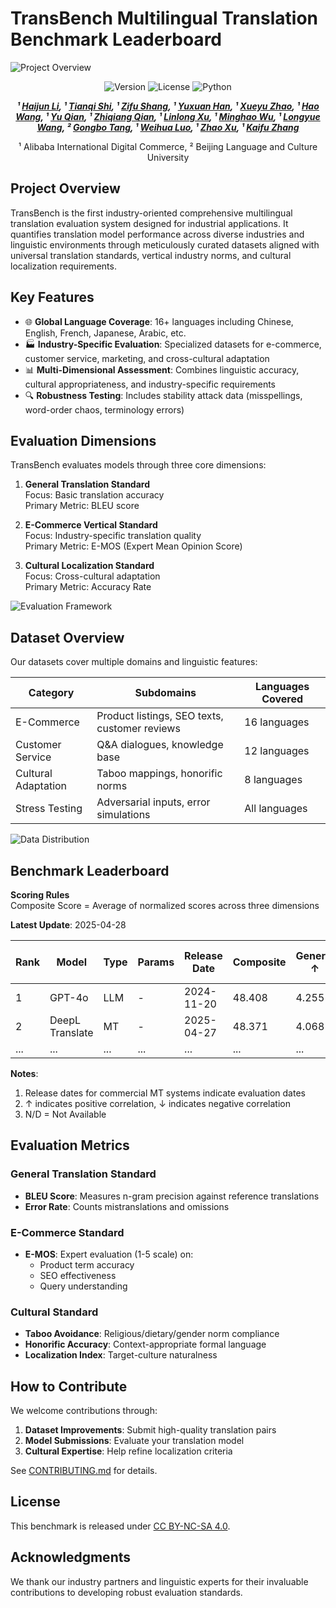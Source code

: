 # TransBench Multilingual Translation Benchmark Leaderboard


![Project Overview](path/to/overview-image.png) 

<div align="center">
<img src="https://img.shields.io/badge/Version-1.0.0-blue.svg" alt="Version"> 
<img src="https://img.shields.io/badge/License-CC%20BY%204.0-green.svg" alt="License">
<img src="https://img.shields.io/badge/python-3.8-purple.svg" alt="Python">


<!-- **Authors:** -->

**_¹ [Haijun Li](https://example.com/haijun-li)<sup>*</sup>, ¹ [Tianqi Shi](https://example.com/tianqi-shi)<sup>*</sup>, ¹ [Zifu Shang](https://example.com/zifu-shang), ¹ [Yuxuan Han](https://example.com/yuxuan-han), ¹ [Xueyu Zhao](https://example.com/xueyu-zhao), ¹ [Hao Wang](https://example.com/hao-wang), ¹ [Yu Qian](https://example.com/yu-qian), ¹ [Zhiqiang Qian](https://example.com/zhiqiang-qian), ¹ [Linlong Xu](https://example.com/linlong-xu), ¹ [Minghao Wu](https://example.com/minghao-wu), ¹ [Longyue Wang](http://www.longyuewang.com/), ² [Gongbo Tang](https://example.com/gongbo-tang), ¹ [Weihua Luo](https://example.com/weihua-luo), ¹ [Zhao Xu](https://example.com/zhao-xu), ¹ [Kaifu Zhang](https://example.com/kaifu-zhang)_**

<!-- **Affiliations:** -->

¹ Alibaba International Digital Commerce, ² Beijing Language and Culture University

</div>

## Project Overview
TransBench is the first industry-oriented comprehensive multilingual translation evaluation system designed for industrial applications. It quantifies translation model performance across diverse industries and linguistic environments through meticulously curated datasets aligned with universal translation standards, vertical industry norms, and cultural localization requirements.



## Key Features
- 🌐 **Global Language Coverage**: 16+ languages including Chinese, English, French, Japanese, Arabic, etc.
- 🏭 **Industry-Specific Evaluation**: Specialized datasets for e-commerce, customer service, marketing, and cross-cultural adaptation
- 📊 **Multi-Dimensional Assessment**: Combines linguistic accuracy, cultural appropriateness, and industry-specific requirements
- 🔍 **Robustness Testing**: Includes stability attack data (misspellings, word-order chaos, terminology errors)

## Evaluation Dimensions
TransBench evaluates models through three core dimensions:

1. **General Translation Standard**  
   Focus: Basic translation accuracy  
   Primary Metric: BLEU score

2. **E-Commerce Vertical Standard**  
   Focus: Industry-specific translation quality  
   Primary Metric: E-MOS (Expert Mean Opinion Score)

3. **Cultural Localization Standard**  
   Focus: Cross-cultural adaptation  
   Primary Metric: Accuracy Rate

![Evaluation Framework](path/to/evaluation-framework.png) 

## Dataset Overview
Our datasets cover multiple domains and linguistic features:

| Category | Subdomains | Languages Covered |
|----------|------------|-------------------|
| E-Commerce | Product listings, SEO texts, customer reviews | 16 languages |
| Customer Service | Q&A dialogues, knowledge base | 12 languages |
| Cultural Adaptation | Taboo mappings, honorific norms | 8 languages |
| Stress Testing | Adversarial inputs, error simulations | All languages |

![Data Distribution](path/to/data-distribution.png) 

## Benchmark Leaderboard
**Scoring Rules**  
Composite Score = Average of normalized scores across three dimensions

**Latest Update**: 2025-04-28

| Rank | Model | Type | Params | Release Date | Composite | General ↑ | E-Commerce ↑ | Culture ↑ |
|------|-------|------|--------|--------------|-----------|-----------|--------------|-----------|
| 1    | GPT-4o | LLM | - | 2024-11-20 | 48.408 | 4.255 | 0.303 | - |
| 2    | DeepL Translate | MT | - | 2025-04-27 | 48.371 | 4.068 | 0.245 | - |
| ... | ... | ... | ... | ... | ... | ... | ... | ... |

**Notes**:
1. Release dates for commercial MT systems indicate evaluation dates
2. ↑ indicates positive correlation, ↓ indicates negative correlation
3. N/D = Not Available

## Evaluation Metrics
### General Translation Standard
- **BLEU Score**: Measures n-gram precision against reference translations
- **Error Rate**: Counts mistranslations and omissions

### E-Commerce Standard
- **E-MOS**: Expert evaluation (1-5 scale) on:
  - Product term accuracy
  - SEO effectiveness
  - Query understanding

### Cultural Standard
- **Taboo Avoidance**: Religious/dietary/gender norm compliance
- **Honorific Accuracy**: Context-appropriate formal language
- **Localization Index**: Target-culture naturalness

## How to Contribute
We welcome contributions through:
1. **Dataset Improvements**: Submit high-quality translation pairs
2. **Model Submissions**: Evaluate your translation model
3. **Cultural Expertise**: Help refine localization criteria

See [CONTRIBUTING.md](path/to/contributing) for details.

## License
This benchmark is released under [CC BY-NC-SA 4.0](https://creativecommons.org/licenses/by-nc-sa/4.0/).

## Acknowledgments
We thank our industry partners and linguistic experts for their invaluable contributions to developing robust evaluation standards.
